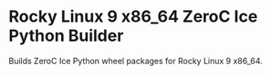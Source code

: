 Rocky Linux 9 x86_64 ZeroC Ice Python Builder
=============================================

Builds ZeroC Ice Python wheel packages for Rocky Linux 9 x86_64.


